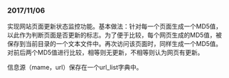 
### 2017/11/06

实现网站页面更新状态监控功能。基本做法：针对每一个页面生成一个MD5值，以此作为判断页面是否更新的标志。为了便于比较，每个网页生成的MD5值，被保存到当前目录的一个文本文件中。再次访问该页面时，同样生成一个MD5值。对前后两个MD5值进行比较，相等则无更新，不相等则认为网页有更新。

信息源（mame，url）保存在一个url_list字典中。
